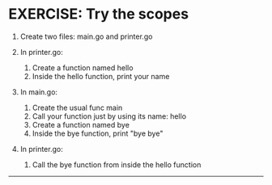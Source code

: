 # EXERCISE: Try the scopes

1. Create two files: main.go and printer.go

2. In printer.go:

    1. Create a function named hello
    2. Inside the hello function, print your name

3. In main.go:

    1. Create the usual func main
    2. Call your function just by using its name: hello
    3. Create a function named bye
    4. Inside the bye function, print "bye bye"

4. In printer.go:
    1. Call the bye function from
       inside the hello function

---
